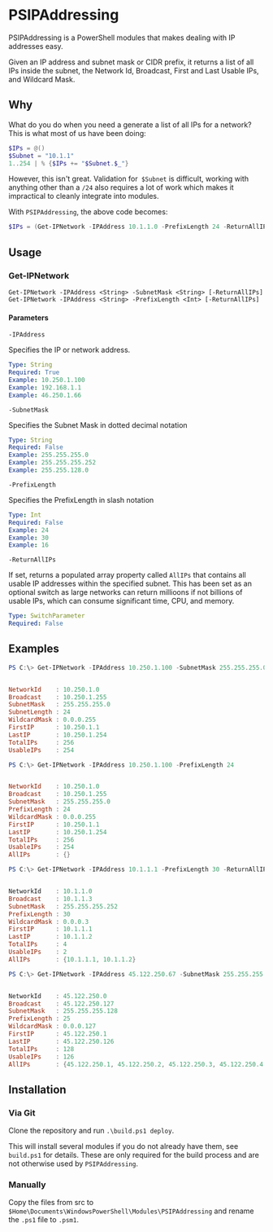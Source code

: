 # PSIPAddressing

PSIPAddressing is a PowerShell modules that makes dealing with IP addresses easy. 

Given an IP address and subnet mask or CIDR prefix, it returns a list of all IPs inside the subnet, the Network Id, Broadcast, First and Last Usable IPs, and Wildcard Mask. 

## Why

What do you do when you need a generate a list of all IPs for a network? This is what most of us have been doing:

```powershell
$IPs = @()
$Subnet = "10.1.1"
1..254 | % {$IPs += "$Subnet.$_"}
```

However, this isn't great. Validation for` $Subnet` is difficult, working with anything other than a `/24` also requires a lot of work which makes it impractical to cleanly integrate into modules. 

With `PSIPAddressing`, the above code becomes:

```powershell
$IPs = (Get-IPNetwork -IPAddress 10.1.1.0 -PrefixLength 24 -ReturnAllIPs).AllIPs
```

## Usage

### Get-IPNetwork

`Get-IPNetwork -IPAddress <String> -SubnetMask <String> [-ReturnAllIPs]`
`Get-IPNetwork -IPAddress <String> -PrefixLength <Int> [-ReturnAllIPs]`

#### Parameters

`-IPAddress`

Specifies the IP or network address. 

```yaml
Type: String
Required: True
Example: 10.250.1.100
Example: 192.168.1.1
Example: 46.250.1.66
```

`-SubnetMask`

Specifies the Subnet Mask in dotted decimal notation

```yaml
Type: String
Required: False
Example: 255.255.255.0
Example: 255.255.255.252
Example: 255.255.128.0
```


`-PrefixLength`

Specifies the PrefixLength in slash notation

```yaml
Type: Int
Required: False
Example: 24
Example: 30
Example: 16
```

`-ReturnAllIPs`

If set, returns a populated array property called `AllIPs` that contains all usable IP addresses within the specified subnet. This has been set as an optional switch as large networks can return millioons if not billions of usable IPs, which can consume significant time, CPU, and memory. 

```yaml
Type: SwitchParameter
Required: False
```

## Examples

```powershell
PS C:\> Get-IPNetwork -IPAddress 10.250.1.100 -SubnetMask 255.255.255.0


NetworkId    : 10.250.1.0
Broadcast    : 10.250.1.255
SubnetMask   : 255.255.255.0
SubnetLength : 24
WildcardMask : 0.0.0.255
FirstIP      : 10.250.1.1
LastIP       : 10.250.1.254
TotalIPs     : 256
UsableIPs    : 254
```


```powershell
PS C:\> Get-IPNetwork -IPAddress 10.250.1.100 -PrefixLength 24


NetworkId    : 10.250.1.0
Broadcast    : 10.250.1.255
SubnetMask   : 255.255.255.0
PrefixLength : 24
WildcardMask : 0.0.0.255
FirstIP      : 10.250.1.1
LastIP       : 10.250.1.254
TotalIPs     : 256
UsableIPs    : 254
AllIPs       : {}
```

```powershell
PS C:\> Get-IPNetwork -IPAddress 10.1.1.1 -PrefixLength 30 -ReturnAllIPs


NetworkId    : 10.1.1.0
Broadcast    : 10.1.1.3
SubnetMask   : 255.255.255.252
PrefixLength : 30
WildcardMask : 0.0.0.3
FirstIP      : 10.1.1.1
LastIP       : 10.1.1.2
TotalIPs     : 4
UsableIPs    : 2
AllIPs       : {10.1.1.1, 10.1.1.2}
```

```powershell
PS C:\> Get-IPNetwork -IPAddress 45.122.250.67 -SubnetMask 255.255.255.128 -ReturnAllIPs


NetworkId    : 45.122.250.0
Broadcast    : 45.122.250.127
SubnetMask   : 255.255.255.128
PrefixLength : 25
WildcardMask : 0.0.0.127
FirstIP      : 45.122.250.1
LastIP       : 45.122.250.126
TotalIPs     : 128
UsableIPs    : 126
AllIPs       : {45.122.250.1, 45.122.250.2, 45.122.250.3, 45.122.250.4...}
```

## Installation

### Via Git

Clone the repository and run `.\build.ps1 deploy`.

This will install several modules if you do not already have them, see `build.ps1` for details. These are only required for the build process and are not otherwise used by `PSIPAddressing`.

### Manually

Copy the files from src to `$Home\Documents\WindowsPowerShell\Modules\PSIPAddressing` and rename the `.ps1` file to `.psm1`.

